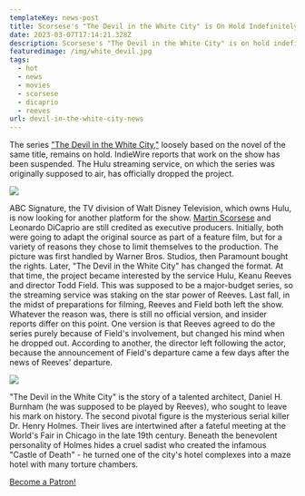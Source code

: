 ```yaml
---
templateKey: news-post
title: Scorsese's "The Devil in the White City" is On Hold Indefinitely
date: 2023-03-07T17:14:21.328Z
description: Scorsese's "The Devil in the White City" is on hold indefinitely
featuredimage: /img/white_devil.jpg
tags:
  - hot
  - news
  - movies
  - scorsese
  - dicaprio
  - reeves
url: devil-in-the-white-city-news
---
```

The series ["The Devil in the White City,"](https://www.imdb.com/title/tt0959300/) loosely based on the novel of the same title, remains on hold. IndieWire reports that work on the show has been suspended. The Hulu streaming service, on which the series was originally supposed to air, has officially dropped the project.

![](/img/white-devil-scorsese.webp)

ABC Signature, the TV division of Walt Disney Television, which owns Hulu, is now looking for another platform for the show. [Martin Scorsese](https://youtu.be/bKHTw8TjgI8) and Leonardo DiCaprio are still credited as executive producers. Initially, both were going to adapt the original source as part of a feature film, but for a variety of reasons they chose to limit themselves to the production. The picture was first handled by Warner Bros. Studios, then Paramount bought the rights. Later, "The Devil in the White City" has changed the format. At that time, the project became interested by the service Hulu, Keanu Reeves and director Todd Field. This was supposed to be a major-budget series, so the streaming service was staking on the star power of Reeves. Last fall, in the midst of preparations for filming, Reeves and Field both left the show. Whatever the reason was, there is still no official version, and insider reports differ on this point. One version is that Reeves agreed to do the series purely because of Field's involvement, but changed his mind when he dropped out. According to another, the director left following the actor, because the announcement of Field's departure came a few days after the news of Reeves' departure.

![](/img/white-devil-scorsese-03.webp)

"The Devil in the White City" is the story of a talented architect, Daniel H. Burnham (he was supposed to be played by Reeves), who sought to leave his mark on history. The second pivotal figure is the mysterious serial killer Dr. Henry Holmes. Their lives are intertwined after a fateful meeting at the World's Fair in Chicago in the late 19th century. Beneath the benevolent personality of Holmes hides a cruel sadist who created the infamous "Castle of Death" - he turned one of the city's hotel complexes into a maze hotel with many torture chambers.

<a href="https://www.patreon.com/bePatron?u=79936642" data-patreon-widget-type="become-patron-button">Become a Patron!</a>